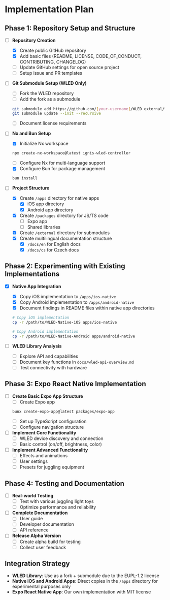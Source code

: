 # Implementation Plan

## Phase 1: Repository Setup and Structure

- [ ] **Repository Creation**
  - [x] Create public GitHub repository
  - [x] Add basic files (README, LICENSE, CODE_OF_CONDUCT, CONTRIBUTING, CHANGELOG)
  - [ ] Update GitHub settings for open source project
  - [ ] Setup issue and PR templates

- [ ] **Git Submodule Setup (WLED Only)**
  - [ ] Fork the WLED repository
  - [ ] Add the fork as a submodule
  ```bash
  git submodule add https://github.com/[your-username]/WLED external/wled
  git submodule update --init --recursive
  ```
  - [ ] Document license requirements

- [ ] **Nx and Bun Setup**
  - [x] Initialize Nx workspace
  ```bash
  npx create-nx-workspace@latest ignis-wled-controller
  ```
  - [ ] Configure Nx for multi-language support
  - [x] Configure Bun for package management
  ```bash
  bun install
  ```

- [ ] **Project Structure**
  - [x] Create `/apps` directory for native apps
    - [x] iOS app directory
    - [x] Android app directory
  - [x] Create `/packages` directory for JS/TS code
    - [ ] Expo app 
    - [ ] Shared libraries
  - [x] Create `/external` directory for submodules
  - [x] Create multilingual documentation structure
    - [x] `/docs/en` for English docs
    - [x] `/docs/cs` for Czech docs

## Phase 2: Experimenting with Existing Implementations

- [x] **Native App Integration**
  - [x] Copy iOS implementation to `/apps/ios-native`
  - [x] Copy Android implementation to `/apps/android-native`
  - [x] Document findings in README files within native app directories
  ```bash
  # Copy iOS implementation
  cp -r /path/to/WLED-Native-iOS apps/ios-native
  
  # Copy Android implementation
  cp -r /path/to/WLED-Native-Android apps/android-native
  ```

- [ ] **WLED Library Analysis**
  - [ ] Explore API and capabilities
  - [ ] Document key functions in `docs/wled-api-overview.md`
  - [ ] Test connectivity with hardware

## Phase 3: Expo React Native Implementation

- [ ] **Create Basic Expo App Structure**
  - [ ] Create Expo app
  ```bash
  bunx create-expo-app@latest packages/expo-app
  ```
  - [ ] Set up TypeScript configuration
  - [ ] Configure navigation structure

- [ ] **Implement Core Functionality**
  - [ ] WLED device discovery and connection
  - [ ] Basic control (on/off, brightness, color)

- [ ] **Implement Advanced Functionality**
  - [ ] Effects and animations
  - [ ] User settings
  - [ ] Presets for juggling equipment

## Phase 4: Testing and Documentation

- [ ] **Real-world Testing**
  - [ ] Test with various juggling light toys
  - [ ] Optimize performance and reliability

- [ ] **Complete Documentation**
  - [ ] User guide
  - [ ] Developer documentation
  - [ ] API reference

- [ ] **Release Alpha Version**
  - [ ] Create alpha build for testing
  - [ ] Collect user feedback

## Integration Strategy

- **WLED Library**: Use as a fork + submodule due to the EUPL-1.2 license
- **Native iOS and Android Apps**: Direct copies in the `/apps` directory for experimental purposes only
- **Expo React Native App**: Our own implementation with MIT license 